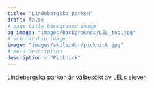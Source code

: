 ```yaml
---
title: "Lindebergska parken"
draft: false
# page title background image
bg_image: "images/backgrounds/LEL_top.jpg"
# scholarship image
image: "images/skolsidor/picknick.jpg"
# meta description
description : "Picknick"
---
```


Lindebergska parken är välbesökt av LELs elever.